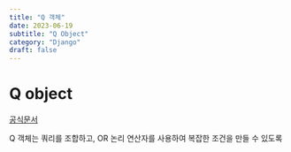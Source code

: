```yaml
---
title: "Q 객체"
date: 2023-06-19
subtitle: "Q Object"
category: "Django"
draft: false
---
```


# Q object

[공식문서](https://docs.djangoproject.com/en/4.2/topics/db/queries/#complex-lookups-with-q-objects)

Q 객체는 쿼리를 조합하고, OR 논리 연산자를 사용하여 복잡한 조건을 만들 수 있도록